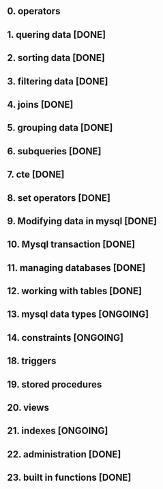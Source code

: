## 0. operators

## 1. quering data [DONE]

## 2. sorting data [DONE]

## 3. filtering data [DONE]

## 4. joins [DONE]

## 5. grouping data [DONE]

## 6. subqueries [DONE]

## 7. cte [DONE]

## 8. set operators [DONE]

## 9. Modifying data in mysql [DONE]

## 10. Mysql transaction [DONE]

## 11. managing databases [DONE]

## 12. working with tables [DONE]

## 13. mysql data types [ONGOING]

## 14. constraints [ONGOING]

## 18. triggers

## 19. stored procedures

## 20. views

## 21. indexes [ONGOING]

## 22. administration [DONE]

## 23. built in functions [DONE]
